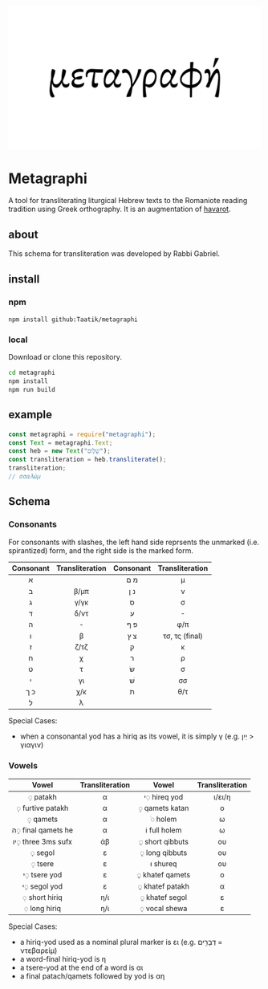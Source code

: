 ![Metagraphi](./metagraphi-2400.png)

# Metagraphi

A tool for transliterating liturgical Hebrew texts to the Romaniote reading tradition using Greek orthography.
It is an augmentation of [havarot](https://github.com/charlesLoder/havarot).

## about

This schema for transliteration was developed by Rabbi Gabriel.

## install

### npm

```
npm install github:Taatik/metagraphi
```

### local

Download or clone this repository.

```bash
cd metagraphi
npm install
npm run build
```

## example

```javascript
const metagraphi = require("metagraphi");
const Text = metagraphi.Text;
const heb = new Text("שָׁלֹ֑ום");
const transliteration = heb.transliterate();
transliteration;
// σσαλώμ
```

## Schema

### Consonants

For consonants with slashes, the left hand side reprsents the unmarked (i.e. spirantized) form, and the right side is the marked form.

| Consonant | Transliteration | Consonant | Transliteration |
| :-------: | :-------------: | :-------: | :-------------: |
|     א     |                 |    מ ם    |        μ        |
|     ב     |      β/μπ       |    נ ן    |        ν        |
|     ג     |      γ/γκ       |     ס     |        σ        |
|     ד     |      δ/ντ       |     ע     |        -        |
|     ה     |        -        |    פ ף    |       φ/π       |
|     ו     |        β        |    צ ץ    | τσ, τς (final)  |
|     ז     |      ζ/τζ       |     ק     |        κ        |
|     ח     |        χ        |     ר     |        ρ        |
|     ט     |        τ        |    שׂ     |        σ        |
|     י     |       γι        |    שׁ     |       σσ        |
|    כ ך    |       χ/κ       |     ת     |       θ/τ       |
|     ל     |        λ        |           |                 |

Special Cases:

- when a consonantal yod has a hiriq as its vowel, it is simply γ (e.g. יַיִן > γιαγιν)

### Vowels

|        Vowel        | Transliteration |      Vowel       | Transliteration |
| :-----------------: | :-------------: | :--------------: | :-------------: |
|      ◌ַ patakh      |        α        |  י◌ִ hireq yod   |     ι/ει/η      |
|  ◌ַ furtive patakh  |        α        | ◌ָ qamets katan  |        ο        |
|      ◌ָ qamets      |        α        |     ◌ֹ holem     |        ω        |
| ה◌ָ final qamets he |        α        |  וֹ full holem   |        ω        |
| יו◌ָ three 3ms sufx |       άβ        | ◌ֻ short qibbuts |       ου        |
|      ◌ֶ segol       |        ε        | ◌ֻ long qibbuts  |       ου        |
|      ◌ֵ tsere       |        ε        |    וּ shureq     |       ου        |
|    י◌ֵ tsere yod    |        ε        | ◌ֳ khatef qamets |        ο        |
|    י◌ֶ segol yod    |        ε        | ◌ֲ khatef patakh |        α        |
|   ◌ִ short hiriq    |       η/ι       | ◌ֱ khatef segol  |        ε        |
|    ◌ִ long hiriq    |       η/ι       |  ◌ְ vocal shewa  |        ε        |

Special Cases:

- a hiriq-yod used as a nominal plural marker is ει (e.g. דְבָרִ֖ים = ντεβαρείμ)
- a word-final hiriq-yod is η
- a tsere-yod at the end of a word is αι
- a final patach/qamets followed by yod is αη
